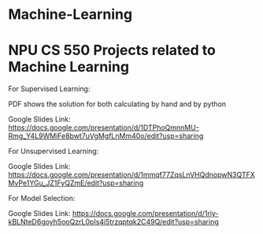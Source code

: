 # Machine-Learning
# NPU CS 550 Projects related to Machine Learning

For Supervised Learning:

PDF shows the solution for both calculating by hand and by python

Google Slides Link:
https://docs.google.com/presentation/d/1DTPhoQmnnMU-Rmg_Y4L9WMiFe8bwt7uVgMgfLnMm40o/edit?usp=sharing


For Unsupervised Learning:

Google Slides Link:
https://docs.google.com/presentation/d/1mmqf77ZqsLnVHQdnopwN3QTFXMvPe1YGu_JZ1FyQZmE/edit?usp=sharing


For Model Selection:

Google Slides Link:
https://docs.google.com/presentation/d/1riy-kBLNteD6goyh5ooQzrL0pIs4i5trzqptqk2C49Q/edit?usp=sharing
